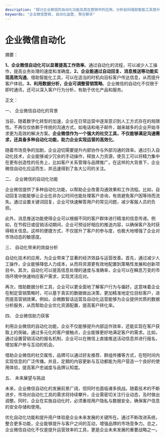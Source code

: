 ```yaml
---
description: "探讨企业微信的自动化功能及其在营销中的应用，分析如何借助智能工具提升运营效率。"
keywords: "企业微信营销, 自动化运营, 聚合聊天"
---
```

# 企业微信自动化

摘要： 

**1、企业微信自动化可以显著提高工作效率**。通过自动化的流程，可以减少人工操作，提高业务处理的速度和准确度。**2、企业能通过自动回复、消息推送等功能实现高效沟通**。借助智能化工具，可以在适当的时机向目标客户传达信息，从而提升客户体验。**3、利用数据分析，企业可调整营销策略**。企业微信的自动化不仅限于即时通讯，还可以深入客户行为分析，有助于优化产品和服务。

正文：

一、 企业微信自动化的背景

当前，随着数字化转型的加速，企业在日常运营中逐渐意识到人工方式存在的局限性。不再仅仅依赖于传统的沟通方式，如电话和电子邮件，越来越多的企业开始寻求更为高效的解决方案。**企业微信作为一个强大的社交工具，不仅能够满足沟通需求，还具备多种自动化功能，助力企业实现运营的高效化**。

随着市场竞争的加剧，企业迫切需要提升内部协作与外部沟通的效率。通过引入自动化技术，企业能够减少冗余的手动操作，释放人力资源，使员工可以将精力集中在更有创造性的任务上，比如客户关系管理与品牌推广。在这样的大背景下，企业微信自动化应运而生，并迅速得到了各大公司的关注。

二、 企业微信的自动化功能

企业微信提供了多种自动化功能，以帮助企业改善沟通效果和工作流程。比如，自动回复功能能够让企业在非办公时间也能处理客户咨询，有效避免客户因等待而流失。通过设置关键词回复，企业可快速解答用户的常见问题，减少客服人员的负担。

此外，消息推送功能使得企业可以根据不同的客户群体进行精准的信息传递。例如，在节假日或促销活动期间，企业可预设好相应的推送内容，以确保客户及时获得相关信息。这样的便捷方式，不仅提升了客户的参与度，也极大地增强了企业对市场动态的敏感度。

三、 自动化带来的效益分析

自动化技术的应用，为企业带来了显著的经济效益与运营改善。首先，通过减少人工操作，企业能够降低人力成本，从而将资源更有效地配置到策略性发展和创新项目中。其次，自动化可以提高信息处理的速度与准确率，企业可以在瞬息万变的市场环境中快速响应客户需求，实现灵活应对。

再次，借助数据分析工具，企业可以更全面地了解客户行为与偏好。这意味着企业在制定营销策略时，可以基于真实的数据做出决策，更加精准地定位目标客户，进而提高营销效果。例如，企微数智话运营及自动化运营能够为企业提供优质的数据分析服务，从而帮助企业优化资源配置，提高客户转化率。

四、 企业微信助力获客

利用企业微信的自动化功能，企业不仅能够提升内部运作效率，还能实现在客户获取上的突破。通过多元化的客户接触点，企业能够更好地满足客户的需求。比如，通过设置营销活动的报名机制，企业可以在微信上直接推送活动信息并进行报名，增加客户参与互动的机会。

借助企业微信的社交属性，品牌可以通过好友推荐、群组传播等方式，在短时间内实现信息的广泛传播。并且，定期的内容更新与互动都能为用户营造一个良好的使用体验，提高客户忠诚度与品牌认知度。

五、 未来展望与挑战

未来，企业微信自动化的发展前景广阔，但同时也面临诸多挑战。随着技术的不断进步，市场对自动化工具的需求将持续攀升，企业需密切关注行业动态，及时做出调整。同时，企业在实施自动化时，必须重视用户隐私与数据安全，确保客户信息的安全存储和使用。

优化自动化功能和提升用户体验是企业未来发展的关键所在。通过不断改进系统，整合更多功能，企业能够提升与客户之间的互动，增强品牌的市场竞争力。总之，企业微信自动化不仅是提升运营效率的工具，更是企业未来发展的重要战略之一。
